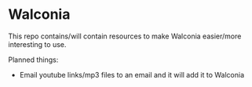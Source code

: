 # Walconia
This repo contains/will contain resources to make Walconia easier/more interesting to use. 

Planned things:
- Email youtube links/mp3 files to an email and it will add it to Walconia

